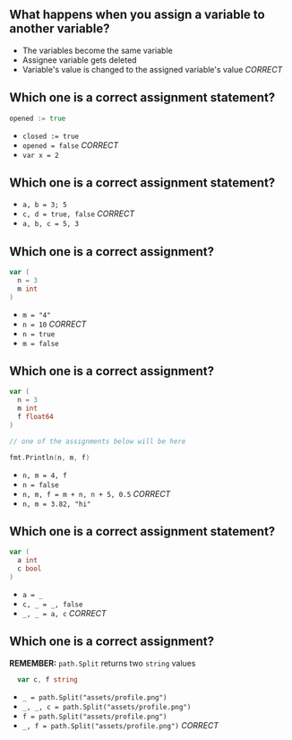 ## What happens when you assign a variable to another variable?
* The variables become the same variable
* Assignee variable gets deleted
* Variable's value is changed to the assigned variable's value *CORRECT*

## Which one is a correct assignment statement?
```go
opened := true
```
* `closed := true`
* `opened = false` *CORRECT*
* `var x = 2`

## Which one is a correct assignment statement?
* `a, b = 3; 5`
* `c, d = true, false` *CORRECT*
* `a, b, c = 5, 3`

## Which one is a correct assignment?
```go
var (
  n = 3
  m int
)
```

* `m = "4"`
* `n = 10` *CORRECT*
* `n = true`
* `m = false`

## Which one is a correct assignment?
```go
var (
  n = 3
  m int
  f float64
)

// one of the assignments below will be here

fmt.Println(n, m, f)
```

* `n, m = 4, f`
* `n = false`
* `n, m, f = m + n, n + 5, 0.5` *CORRECT*
* `n, m = 3.82, "hi"`

## Which one is a correct assignment statement?
```go
var (
  a int
  c bool
)
```
* `a = _`
* `c, _ = _, false` 
* `_, _ = a, c` *CORRECT*

## Which one is a correct assignment?
**REMEMBER:** `path.Split` returns two `string` values

```go
  var c, f string
```
* `_ = path.Split("assets/profile.png")`
* `_, _, c = path.Split("assets/profile.png")`
* `f = path.Split("assets/profile.png")`
* `_, f = path.Split("assets/profile.png")` *CORRECT*

